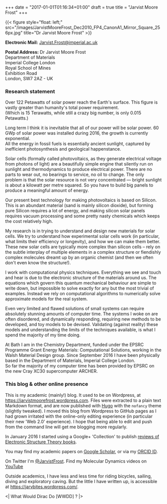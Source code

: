 +++
date = "2017-01-01T01:16:34+01:00"
draft = true
title = "Jarvist Moore Frost"
+++

{{< figure style="float: left;" src="/images/JarvistMooreFrost_Dec2010_FP4_CanonA1_Mirror_Square_256px.jpg"
title="Dr Jarvist Moore Frost" >}}

**Electronic Mail:** Jarvist.Frost@imperial.ac.uk

**Postal Address:** 
Dr Jarvist Moore Frost  
Department of Materials  
Imperial College London  
Royal School of Mines  
Exhibition Road  
London, SW7 2AZ - UK

### Research statement

Over 122 Petawatts of solar power reach the Earth's surface. This figure is
vastly greater than humanity's total power requirement.  
(Which is 15 Terawatts, while still a crazy big number, is only 0.015 Petawatts.)

Long term I think it is inevitable that all of our power will be solar power.
60 GWp of solar power was installed during 2016, the growth is currently
exponential.  
All the energy in fossil fuels is essentially ancient sunlight, captured
by inefficient photosynthesis and geological happenstance.

Solar cells (formally called photovoltaics, as they generate electrical voltage
from photons of light) are a beautifully simple engine that silently run on
sunlight and thermodynamics to produce electrical power. There are no parts to
wear out, no bearings to service, no oil to change. The only problem is that
the solar resource is not very concentrated — bright sunlight is about
a kilowatt per metre squared. So you have to build big panels to produce
a meaningful amount of energy.

Our present best technology for making photovoltaics is based on Silicon. This
is an abundant material (sand is mainly silicon dioxide), but forming pure
Silicon requires a lot of energy, and making silicon solar panels requires
vacuum processing and some pretty nasty chemicals which keeps the cost
relatively high.

My research is in trying to understand and design new materials for solar
cells. 
We try to understand how experimental solar cells work (in particular, what limits
their efficiency or longevity), and how we can make them better. These new
solar
cells are typically more complex than silicon cells – rely on the subtle
interplay of multiple elements in a complex structure or fiendishly
complex molecules dreamt up by an organic chemist (and then we often don't even
know the structure!). 

I work with computational physics techniques. 
Everything we see and touch and hear is due to the electronic structure of the
materials around us. 
The equations which govern this quantum mechanical behaviour are simple to
write down, but impossible to solve exactly for any but the most trivial of
examples. 
Instead we rely on computational algorithms to numerically solve approximate
models for the real system.

Even very limited and flawed solutions of small systems can require
absolutely stunning amounts of computer time. 
The systems I woke on are often disordered, and dynamically responding,
requiring new methods to be developed, and toy models to be devised. 
Validating (against reality) these models and understanding the limits of the
techniques available, is what I spend the majority of my time doing.

At Bath I am in the Chemistry Department, funded under the EPSRC Programme
Grant Energy Materials: Computational Solutions, working in the Walsh Material
Design group. 
Since September 2016 I have been physically based in the Department of
Materials, Imperial College London.  
So far the majority of my computer time has been provided by EPSRC on the new
Cray XC30 supercomputer ARCHER.

### This blog & other online presence

This is my academic (mainly!) blog. It used to be on Wordpress, at
<https://jarvistmoorefrost.wordpress.com>. 
Files were extracted to a plain text Markdown format, and are now published
with [Hugo](https://gohugo.io/) with the `nofancy` theme (slightly
tweaked). 
I moved this blog from Wordpress to GitHub pages as I had grown irritated with
the online-only editing experience (in particular their new 'Web 2.0'
experience). 
I hope that being able to edit and push from the command line will get me
blogging more regularly.

In January 2016 I started using a Google+ 'Collection' to publish [reviews of
Electronic Structure Theory books](https://plus.google.com/collection/wKpRZB).

You may find my academic papers on [Google
Scholar](https://scholar.google.co.uk/citations?user=qNlfsFEAAAAJ&hl=en), or via my [ORCID ID](http://orcid.org/0000-0003-1938-4430).

On Twitter I'm [@JarvistFrost](https://twitter.com/JarvistFrost). 
Find my Molecular Dynamics videos on  [YouTube](https://www.youtube.com/user/jarvist1984/)

Outside academics, I have less and less time for riding bicycles, sailing,
diving and exploratory caving. 
But the little I have written up, is accessible at
<https://jarvbites.wordpress.com/>.

<| What Would Dirac Do [WWDD] ? |>
